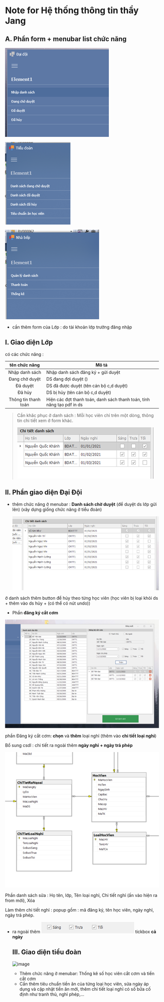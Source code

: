 # Note for Hệ thống thông tin thầy Jang



## A. Phần form + menubar list chức năng

![image-20221108145518280](./image/image-20221108145518280.png)



![image-20221108145605993](./image/image-20221108145605993.png)

![image-20221108145915956](./image/image-20221108145915956.png)

- cần thêm form của Lớp : do tài khoản lớp trưởng đăng nhập 

## I. Giao diện Lớp 

có các chức năng : 

|    tên chức năng     | Mô tả                                                        |
| :------------------: | ------------------------------------------------------------ |
|    Nhập danh sách    | Nhập danh sách đăng ký + gửi duyệt                           |
|    Đang chờ duyệt    | DS đang đợi duyệt ()                                         |
|       Đã duyệt       | DS đã được duyệt (tên cán bộ c,d duyệt)                      |
|        Đã hủy        | DS bị hủy (tên cán bộ c,d duyệt)                             |
| Thông tin thanh toán | Hiện các đợt thanh toán, danh sách thanh toán, tính năng tạo pdf in ds |



> Cần khăc phục ở danh sách : Mỗi học viên chỉ trên một dòng, thông tin chi tiết xem ở form khác.
>
> ![image-20221108150702501](./image/image-20221108150702501.png)



## II. Phần giao diện Đại Đội



- thêm chức năng ở menubar : **Danh sách chờ duyệt** (để duyệt ds lớp gửi lên) (xây dựng giống chức năng ở tiểu đoàn)

  ![image-20221108151232038](./image/image-20221108151232038.png)

  

ở danh sách thêm button để hủy theo từng học viên (học viên bị loại khỏi ds + thêm vào ds hủy + (có thể có nút undo))



- Phần **đăng ký cắt cơm**



![image-20221108142642761](./image/image-20221108142642761.png)

phần Đăng ký cắt cơm: **chọn** và **thêm** loại nghỉ (thêm vào **chi tiết loại nghỉ**)

Bổ sung csdl : chi tiết ra ngoài thêm **ngày nghỉ + ngày trả phép** 

![image-20221108142947538](./image/image-20221108142947538.png)

Phần danh sách sửa : Họ tên, lớp, Tên loại nghỉ, Chi tiết nghỉ (ấn vào hiện ra from mới), Xóa

Làm thêm chi tiết nghỉ : popup gồm : mã đăng ký, tên học viên,  ngày nghỉ, ngày trả phép.

- ra ngoài thêm ![image-20221108143616237](./image/image-20221108143616237.png) tickbox **cả ngày**

  ## III. Giao diện tiểu đoàn
  ![image](https://user-images.githubusercontent.com/97930158/201264293-f473fe37-3b5a-48cf-b51e-2201b33c95fc.png)
  - Thêm chức năng ở menubar: Thống kê số học viên cắt cơm và tiền cắt cơm
  - Cần thêm tiêu chuẩn tiền ăn của từng loại học viên, sửa ngày áp dụng và cập nhật tiền ăn mới, thêm chi tiết loại nghỉ có số bữa cố định như tranh thủ, nghỉ phép,...
